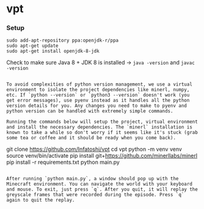 # vpt

### Setup
```
sudo add-apt-repository ppa:openjdk-r/ppa
sudo apt-get update
sudo apt-get install openjdk-8-jdk
```
Check to make sure Java 8 + JDK 8 is installed -> `java -version` and `javac -version`
```

To avoid complexities of python version management, we use a virtual environment to isolate the project dependencies like minerl, numpy, etc. If `python --version` or `python3 --version` doesn't work (you get error messages), use pyenv instead as it handles all the python version details for you. Any changes you need to make to pyenv and python version can be handled with extremely simple commands.

Running the commands below will setup the project, virtual environment and install the necessary dependencies. The `minerl` installation is known to take a while so don't worry if it seems like it's stuck (grab some tea or coffee and it should be ready when you come back).
```
git clone https://github.com/Infatoshi/vpt
cd vpt
python -m venv venv
source venv/bin/activate
pip install git+https://github.com/minerllabs/minerl
pip install -r requirements.txt
python main.py
```

After running `python main.py`, a window should pop up with the Minecraft environment. You can navigate the world with your keyboard and mouse. To exit, just press `q`. After you quit, it will replay the greyscale frames that were recorded during the episode. Press `q` again to quit the replay. 